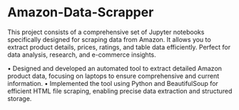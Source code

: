 # Amazon-Data-Scrapper
This project consists of a comprehensive set of Jupyter notebooks specifically designed for scraping data from Amazon. It allows you to extract product details, prices, ratings, and table data efficiently. Perfect for data analysis, research, and e-commerce insights.


•	Designed and developed an automated tool to extract detailed Amazon product data, focusing on
laptops to ensure comprehensive and current information.
•	Implemented the tool using Python and BeautifulSoup for efficient HTML file scraping, enabling precise data extraction and structured storage.
